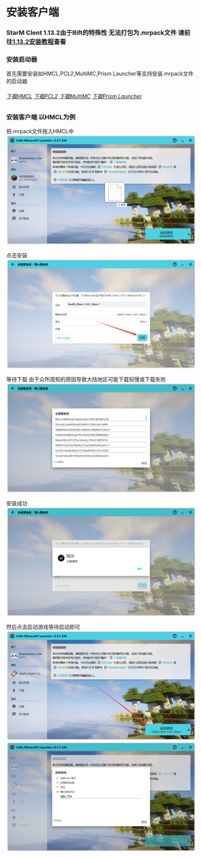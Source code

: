 # 安装客户端

### StarM Clent 1.13.2由于Rift的特殊性 无法打包为.mrpack文件 请前往[1.13.2安装教程](../mcclient/version/1.13.2-Rift.md#安装教程)查看

### 安装启动器
首先需要安装如HMCL,PCL2,MultiMC,Prism Launcher等支持安装.mrpack文件的启动器 

###### [下载HMCL](https://hmcl.huangyuhui.net/download/)  [下载PCL2](https://afdian.net/a/LTCat/) [下载MultiMC](https://multimc.org/) [下载Prism Launcher](https://prismlauncher.org/)

### 安装客户端 以HMCL为例
把.mrpack文件拖入HMCL中
![](./img/3.png)

点击安装
![](./img/4.png)

等待下载 由于众所周知的原因导致大陆地区可能下载较慢或下载失败
![](./img/5.png)

安装成功
![](./img/6.png)

然后点击启动游戏等待启动即可
![](./img/7.png)
![](./img/8.png)
